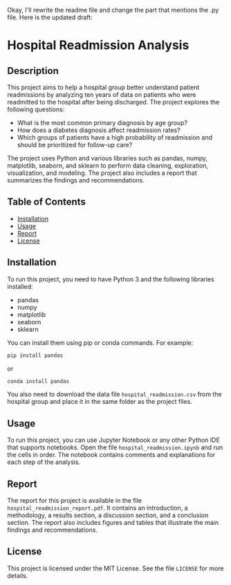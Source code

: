 Okay, I'll rewrite the readme file and change the part that mentions the .py file. Here is the updated draft:

# Hospital Readmission Analysis

## Description
This project aims to help a hospital group better understand patient readmissions by analyzing ten years of data on patients who were readmitted to the hospital after being discharged. The project explores the following questions:

- What is the most common primary diagnosis by age group?
- How does a diabetes diagnosis affect readmission rates?
- Which groups of patients have a high probability of readmission and should be prioritized for follow-up care?

The project uses Python and various libraries such as pandas, numpy, matplotlib, seaborn, and sklearn to perform data cleaning, exploration, visualization, and modeling. The project also includes a report that summarizes the findings and recommendations.

## Table of Contents
- [Installation](#installation)
- [Usage](#usage)
- [Report](#report)
- [License](#license)

## Installation
To run this project, you need to have Python 3 and the following libraries installed:

- pandas
- numpy
- matplotlib
- seaborn
- sklearn

You can install them using pip or conda commands. For example:

```bash
pip install pandas
```

or

```bash
conda install pandas
```

You also need to download the data file `hospital_readmission.csv` from the hospital group and place it in the same folder as the project files.

## Usage
To run this project, you can use Jupyter Notebook or any other Python IDE that supports notebooks. Open the file `hospital_readmission.ipynb` and run the cells in order. The notebook contains comments and explanations for each step of the analysis.

## Report
The report for this project is available in the file `hospital_readmission_report.pdf`. It contains an introduction, a methodology, a results section, a discussion section, and a conclusion section. The report also includes figures and tables that illustrate the main findings and recommendations.

## License
This project is licensed under the MIT License. See the file `LICENSE` for more details.
